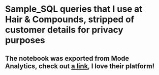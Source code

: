 # Sample_SQL queries that I use at Hair & Compounds, stripped of customer details for privacy purposes
## The notebook was exported from Mode Analytics, check out [a link](https://modeanalytics.com), I love their platform!

